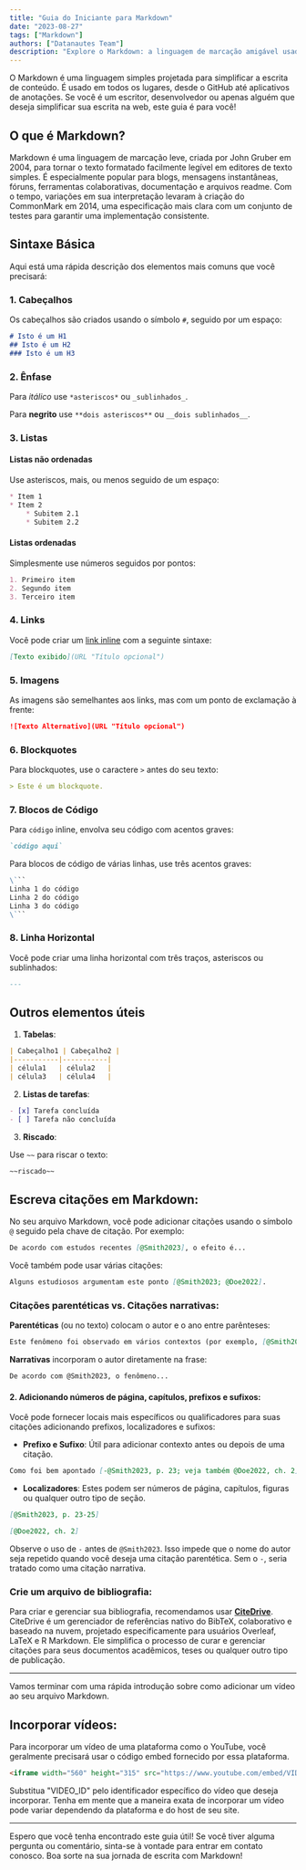 ```yaml
---
title: "Guia do Iniciante para Markdown"
date: "2023-08-27"
tags: ["Markdown"]
authors: ["Datanautes Team"]
description: "Explore o Markdown: a linguagem de marcação amigável usada por escritores e desenvolvedores. Melhore a legibilidade do conteúdo na web em plataformas como o GitHub. Mergulhe em nosso guia!"
---
```


O Markdown é uma linguagem simples projetada para simplificar a escrita de conteúdo. É usado em todos os lugares, desde o GitHub até aplicativos de anotações. Se você é um escritor, desenvolvedor ou apenas alguém que deseja simplificar sua escrita na web, este guia é para você!

## O que é Markdown?

Markdown é uma linguagem de marcação leve, criada por John Gruber em 2004, para tornar o texto formatado facilmente legível em editores de texto simples. É especialmente popular para blogs, mensagens instantâneas, fóruns, ferramentas colaborativas, documentação e arquivos readme. Com o tempo, variações em sua interpretação levaram à criação do CommonMark em 2014, uma especificação mais clara com um conjunto de testes para garantir uma implementação consistente.

## Sintaxe Básica

Aqui está uma rápida descrição dos elementos mais comuns que você precisará:

### 1. Cabeçalhos

Os cabeçalhos são criados usando o símbolo `#`, seguido por um espaço:

```md
# Isto é um H1 
## Isto é um H2 
### Isto é um H3
```

### 2. Ênfase

Para _itálico_ use `*asteriscos*` ou `_sublinhados_`.

Para **negrito** use `**dois asteriscos**` ou `__dois sublinhados__`.

### 3. Listas

#### Listas não ordenadas

Use asteriscos, mais, ou menos seguido de um espaço:

```md
* Item 1 
* Item 2   
    * Subitem 2.1   
    * Subitem 2.2
```

#### Listas ordenadas

Simplesmente use números seguidos por pontos:

```md
1. Primeiro item 
2. Segundo item 
3. Terceiro item
```

### 4. Links

Você pode criar um [link inline](https://www.example.com/) com a seguinte sintaxe:

```md
[Texto exibido](URL "Título opcional")
```

### 5. Imagens

As imagens são semelhantes aos links, mas com um ponto de exclamação à frente:

```md
![Texto Alternativo](URL "Título opcional")
```

### 6. Blockquotes

Para blockquotes, use o caractere `>` antes do seu texto:

```md
> Este é um blockquote.
```

### 7. Blocos de Código

Para `código` inline, envolva seu código com acentos graves:

```md
`código aqui` 
```

Para blocos de código de várias linhas, use três acentos graves:

```md
\```
Linha 1 do código
Linha 2 do código
Linha 3 do código
\```
```

### 8. Linha Horizontal

Você pode criar uma linha horizontal com três traços, asteriscos ou sublinhados:

```md
---
```

## Outros elementos úteis

1. **Tabelas**:

```md
| Cabeçalho1 | Cabeçalho2 | 
|-----------|-----------| 
| célula1   | célula2   | 
| célula3   | célula4   |
```

2. **Listas de tarefas**:

```md
- [x] Tarefa concluída 
- [ ] Tarefa não concluída
```

3. **Riscado**:

Use `~~` para riscar o texto:

```md
~~riscado~~
```

## Escreva citações em Markdown:

No seu arquivo Markdown, você pode adicionar citações usando o símbolo `@` seguido pela chave de citação. Por exemplo:

```md
De acordo com estudos recentes [@Smith2023], o efeito é...
```

Você também pode usar várias citações:

```md
Alguns estudiosos argumentam este ponto [@Smith2023; @Doe2022].
```

### Citações parentéticas vs. Citações narrativas:

**Parentéticas** (ou no texto) colocam o autor e o ano entre parênteses:

```md
Este fenômeno foi observado em vários contextos (por exemplo, [@Smith2023]).
```

**Narrativas** incorporam o autor diretamente na frase:

```md
De acordo com @Smith2023, o fenômeno...
```

#### 2. Adicionando números de página, capítulos, prefixos e sufixos:

Você pode fornecer locais mais específicos ou qualificadores para suas citações adicionando prefixos, localizadores e sufixos:

- **Prefixo e Sufixo**: Útil para adicionar contexto antes ou depois de uma citação.

```md
Como foi bem apontado [-@Smith2023, p. 23; veja também @Doe2022, ch. 2].
```

- **Localizadores**: Estes podem ser números de página, capítulos, figuras ou qualquer outro tipo de seção.

```md
[@Smith2023, p. 23-25]
```

```md
[@Doe2022, ch. 2]
```

Observe o uso de `-` antes de `@Smith2023`. Isso impede que o nome do autor seja repetido quando você deseja uma citação parentética. Sem o `-`, seria tratado como uma citação narrativa.

### Crie um arquivo de bibliografia:

Para criar e gerenciar sua bibliografia, recomendamos usar **[CiteDrive](https://www.citedrive.com/)**. CiteDrive é um gerenciador de referências nativo do BibTeX, colaborativo e baseado na nuvem, projetado especificamente para usuários Overleaf, LaTeX e R Markdown. Ele simplifica o processo de curar e gerenciar citações para seus documentos acadêmicos, teses ou qualquer outro tipo de publicação.

---

Vamos terminar com uma rápida introdução sobre como adicionar um vídeo ao seu arquivo Markdown.

## Incorporar vídeos:

Para incorporar um vídeo de uma plataforma como o YouTube, você geralmente precisará usar o código embed fornecido por essa plataforma.

```md
<iframe width="560" height="315" src="https://www.youtube.com/embed/VIDEO_ID" frameborder="0" allowfullscreen></iframe>
```

Substitua "VIDEO_ID" pelo identificador específico do vídeo que deseja incorporar. Tenha em mente que a maneira exata de incorporar um vídeo pode variar dependendo da plataforma e do host de seu site.

---

Espero que você tenha encontrado este guia útil! Se você tiver alguma pergunta ou comentário, sinta-se à vontade para entrar em contato conosco. Boa sorte na sua jornada de escrita com Markdown!
